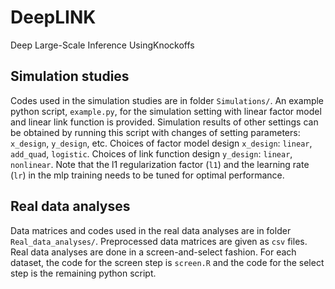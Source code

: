 # DeepLINK
Deep Large-Scale Inference UsingKnockoffs

## Simulation studies

Codes used in the simulation studies are in folder `Simulations/`. An example python script, `example.py`, for the simulation setting with linear factor model and linear link function is provided. Simulation results of other settings can be obtained by running this script with changes of setting parameters: `x_design`, `y_design`, etc. Choices of factor model design `x_design`: `linear`, `add_quad`, `logistic`. Choices of link function design `y_design`: `linear`, `nonlinear`. Note that the l1 regularization factor (`l1`) and the learning rate (`lr`) in the mlp training needs to be tuned for optimal performance.

## Real data analyses

Data matrices and codes used in the real data analyses are in folder `Real_data_analyses/`. Preprocessed data matrices are given as `csv` files. Real data analyses are done in a screen-and-select fashion. For each dataset, the code for the screen step is `screen.R` and the code for the select step is the remaining python script.
